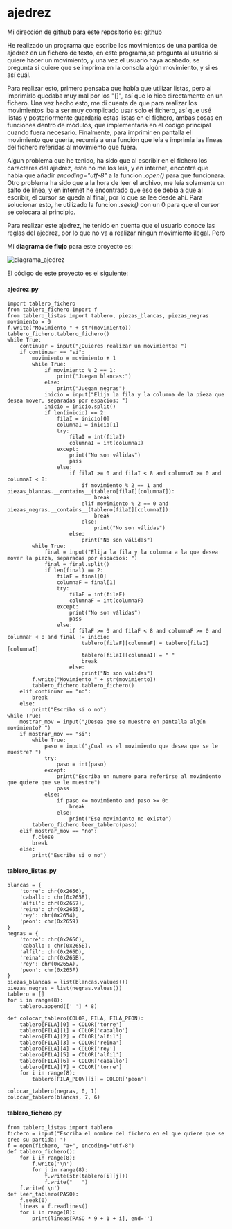 # ajedrez

Mi dirección de github para este repositorio es: [ github](https://github.com/GonzaloGmv/ajedrez)

He realizado un programa que escribe los movimientos de una partida de ajedrez en un fichero de texto, en este programa,se pregunta al usuario si quiere hacer un movimiento, y una vez el usuario haya acabado, se pregunta si quiere que se imprima en la consola algún movimiento, y si es así cuál.

Para realizar esto, primero pensaba que había que utilizar listas, pero al imprimirlo quedaba muy mal por los "[]", así que lo hice directamente en un fichero. Una vez hecho esto, me di cuenta de que para realizar los movimientos iba a ser muy complicado usar solo el fichero, así que usé listas y posteriormente guardaría estas listas en el fichero, ambas cosas en funciones dentro de módulos, que implementaría en el código principal cuando fuera necesario. Finalmente, para imprimir en pantalla el movimiento que quería, recurría a una función que leía e imprimía las líneas del fichero referidas al movimiento que fuera.

Algun problema que he tenido, ha sido que al escribir en el fichero los caracteres del ajedrez, este no me los leía, y en internet, encontré que había que añadir *encoding="utf-8"* a la funcion *.open()* para que funcionara. Otro problema ha sido que a la hora de leer el archivo, me leía solamente un salto de línea, y en internet he encontrado que eso se debía a que al escribir, el cursor se queda al final, por lo que se lee desde ahi. Para solucionar esto, he utilizado la funcion *.seek()* con un 0 para que el cursor se colocara al principio.

Para realizar este ajedrez, he tenido en cuenta que el usuario conoce las reglas del ajedrez, por lo que no va a realizar ningún movimiento ilegal. Pero 

Mi **diagrama de flujo** para este proyecto es:

![diagrama_ajedrez](https://user-images.githubusercontent.com/91721237/145688877-6c2bac68-2b03-40fa-b1cb-c1e66b0895e7.jpg)

El código de este proyecto es el siguiente:

#### ajedrez.py
```
import tablero_fichero
from tablero_fichero import f
from tablero_listas import tablero, piezas_blancas, piezas_negras
movimiento = 0
f.write("Movimiento " + str(movimiento))
tablero_fichero.tablero_fichero()
while True:
    continuar = input("¿Quieres realizar un movimiento? ")
    if continuar == "si":
        movimiento = movimiento + 1
        while True:
            if movimiento % 2 == 1:
                print("Juegan blancas:")
            else:
                print("Juegan negras")
            inicio = input("Elija la fila y la columna de la pieza que desea mover, separadas por espacios: ")
            inicio = inicio.split()
            if len(inicio) == 2:
                filaI = inicio[0]
                columnaI = inicio[1]
                try:
                    filaI = int(filaI)
                    columnaI = int(columnaI)
                except:
                    print("No son válidas")
                    pass
                else:
                    if filaI >= 0 and filaI < 8 and columnaI >= 0 and columnaI < 8:
                        if movimiento % 2 == 1 and piezas_blancas.__contains__(tablero[filaI][columnaI]):
                            break
                        elif movimiento % 2 == 0 and piezas_negras.__contains__(tablero[filaI][columnaI]):
                            break
                        else:
                            print("No son válidas")
                    else:
                        print("No son válidas")
        while True:
            final = input("Elija la fila y la columna a la que desea mover la pieza, separadas por espacios: ")
            final = final.split()
            if len(final) == 2:
                filaF = final[0]
                columnaF = final[1]
                try:
                    filaF = int(filaF)
                    columnaF = int(columnaF)
                except:
                    print("No son válidas")
                    pass
                else:
                    if filaF >= 0 and filaF < 8 and columnaF >= 0 and columnaF < 8 and final != inicio:
                        tablero[filaF][columnaF] = tablero[filaI][columnaI]
                        tablero[filaI][columnaI] = " "
                        break
                    else:
                        print("No son válidas")
        f.write("Movimiento " + str(movimiento))
        tablero_fichero.tablero_fichero()
    elif continuar == "no":
        break
    else:
        print("Escriba si o no")
while True:
    mostrar_mov = input("¿Desea que se muestre en pantalla algún movimiento? ")
    if mostrar_mov == "si":
        while True:
            paso = input("¿Cual es el movimiento que desea que se le muestre? ")
            try:
                paso = int(paso)
            except:
                print("Escriba un numero para referirse al movimiento que quiere que se le muestre")
                pass
            else:
                if paso <= movimiento and paso >= 0:
                    break
                else:
                    print("Ese movimiento no existe")
        tablero_fichero.leer_tablero(paso)
    elif mostrar_mov == "no":
        f.close
        break
    else:
        print("Escriba si o no")
```

#### tablero_listas.py
```
blancas = {
    'torre': chr(0x2656),
    'caballo': chr(0x2658),
    'alfil': chr(0x2657),
    'reina': chr(0x2655),
    'rey': chr(0x2654),
    'peon': chr(0x2659)
} 
negras = {
    'torre': chr(0x265C),
    'caballo': chr(0x265E),
    'alfil': chr(0x265D),
    'reina': chr(0x265B),
    'rey': chr(0x265A),
    'peon': chr(0x265F)
}
piezas_blancas = list(blancas.values())
piezas_negras = list(negras.values())
tablero = []
for i in range(8):
    tablero.append([' '] * 8)

def colocar_tablero(COLOR, FILA, FILA_PEON):
    tablero[FILA][0] = COLOR['torre']
    tablero[FILA][1] = COLOR['caballo']
    tablero[FILA][2] = COLOR['alfil']
    tablero[FILA][3] = COLOR['reina']
    tablero[FILA][4] = COLOR['rey']
    tablero[FILA][5] = COLOR['alfil']
    tablero[FILA][6] = COLOR['caballo']
    tablero[FILA][7] = COLOR['torre']
    for i in range(8):
        tablero[FILA_PEON][i] = COLOR['peon']
            
colocar_tablero(negras, 0, 1)
colocar_tablero(blancas, 7, 6)
```

#### tablero_fichero.py
```
from tablero_listas import tablero
fichero = input("Escriba el nombre del fichero en el que quiere que se cree su partida: ")
f = open(fichero, "a+", encoding="utf-8")
def tablero_fichero():
    for i in range(8):
        f.write('\n')
        for j in range(8):
            f.write(str(tablero[i][j]))
            f.write("   ")
    f.write('\n')
def leer_tablero(PASO):
    f.seek(0)
    lineas = f.readlines()
    for i in range(8):
        print(lineas[PASO * 9 + 1 + i], end='')
```
